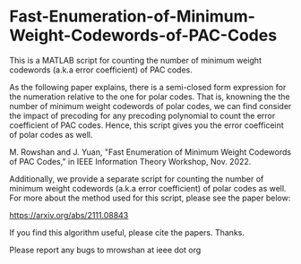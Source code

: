 # Fast-Enumeration-of-Minimum-Weight-Codewords-of-PAC-Codes
This is a MATLAB script for counting the number of minimum weight codewords (a.k.a error coefficient) of PAC codes. 

As the following paper explains, there is a semi-closed form expression for the numeration relative to the one for polar codes. That is, knowning the the number of minimum weight codewords of polar codes, we can find consider the impact of precoding for any precoding polynomial to count the error coefficient of PAC codes.
Hence, this script gives you the error coefficeint of polar codes as well.

M. Rowshan and J. Yuan, "Fast Enumeration of Minimum Weight Codewords of PAC Codes," in IEEE Information Theory Workshop, Nov. 2022.

Additionally, we provide a separate script for counting the number of minimum weight codewords (a.k.a error coefficient) of polar codes as well. For more about the method used for this script, please see the paper below:

https://arxiv.org/abs/2111.08843

If you find this algorithm useful, please cite the papers. Thanks.

Please report any bugs to mrowshan at ieee dot org
